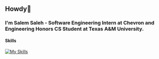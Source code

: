 ## Howdy👋
### I'm Salem Saleh - Software Engineering Intern at Chevron and Engineering Honors CS Student at Texas A&M University.

#### Skills
[![My Skills](https://skillicons.dev/icons?i=python,java,html,css,js,react,nodejs,mongodb)](https://skillicons.dev)

<!--
**salembsaleh/salembsaleh** is a ✨ _special_ ✨ repository because its `README.md` (this file) appears on your GitHub profile.

Here are some ideas to get you started:

- 🔭 I’m currently working on ...
- 🌱 I’m currently learning ...
- 👯 I’m looking to collaborate on ...
- 🤔 I’m looking for help with ...
- 💬 Ask me about ...
- 📫 How to reach me: ...
- 😄 Pronouns: ...
- ⚡ Fun fact: ...
-->
